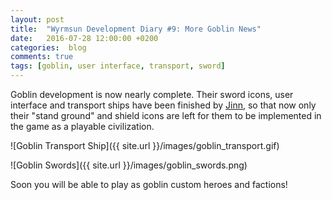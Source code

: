 ```yaml
---
layout: post
title:  "Wyrmsun Development Diary #9: More Goblin News"
date:   2016-07-28 12:00:00 +0200
categories:  blog
comments: true
tags: [goblin, user interface, transport, sword]
---
```

Goblin development is now nearly complete. Their sword icons, user interface and transport ships have been finished by [Jinn](http://jinndevil.tumblr.com/), so that now only their "stand ground" and shield icons are left for them to be implemented in the game as a playable civilization.

![Goblin Transport Ship]({{ site.url }}/images/goblin_transport.gif)

![Goblin Swords]({{ site.url }}/images/goblin_swords.png)

Soon you will be able to play as goblin custom heroes and factions!